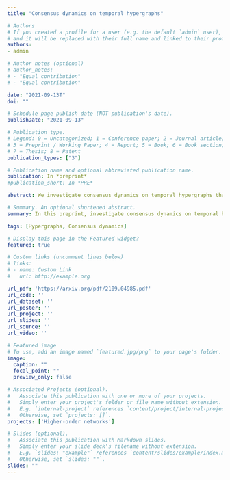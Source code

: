 ```yaml
---
title: "Consensus dynamics on temporal hypergraphs"

# Authors
# If you created a profile for a user (e.g. the default `admin` user), write the username (folder name) here 
# and it will be replaced with their full name and linked to their profile.
authors:
- admin

# Author notes (optional)
# author_notes:
# - "Equal contribution"
# - "Equal contribution"

date: "2021-09-13T"
doi: ""

# Schedule page publish date (NOT publication's date).
publishDate: "2021-09-13"

# Publication type.
# Legend: 0 = Uncategorized; 1 = Conference paper; 2 = Journal article;
# 3 = Preprint / Working Paper; 4 = Report; 5 = Book; 6 = Book section;
# 7 = Thesis; 8 = Patent
publication_types: ["3"]

# Publication name and optional abbreviated publication name.
publication: In *preprint*
#publication_short: In *PRE*

abstract: We investigate consensus dynamics on temporal hypergraphs that encode network systems with time-dependent, multi-way interactions. We compare this dynamics with that on appropriate projections of this higher-order network representation that flatten the temporal, the multi-way component, or both. For linear average consensus dynamics, we find that the convergence of a randomly switching time-varying system with multi-way interactions is slower than the convergence of the corresponding system with pairwise interactions, which in turn exhibits a slower convergence rate than a consensus dynamics on the corresponding static network. We then consider a nonlinear consensus dynamics model in the temporal setting. Here we find that in addition to an effect on the convergence speed, the final consensus value of the temporal system can differ strongly from the consensus on the aggregated, static hypergraph. In particular we observe a first-mover advantage in the consensus formation process: If there is a local majority opinion in the hyperedges that are active early on, the majority in these first-mover groups has a higher influence on the final consensus value - a behaviour that is not observable in this form in projections of the temporal hypergraph. 

# Summary. An optional shortened abstract.
summary: In this preprint, investigate consensus dynamics on temporal hypergraphs that encode network systems with time-dependent, multi-way interactions. 

tags: [Hypergraphs, Consensus dynamics]

# Display this page in the Featured widget?
featured: true

# Custom links (uncomment lines below)
# links:
# - name: Custom Link
#   url: http://example.org

url_pdf: 'https://arxiv.org/pdf/2109.04985.pdf'
url_code: ''
url_dataset: ''
url_poster: ''
url_project: ''
url_slides: ''
url_source: ''
url_video: ''

# Featured image
# To use, add an image named `featured.jpg/png` to your page's folder. 
image:
  caption: ""
  focal_point: ""
  preview_only: false

# Associated Projects (optional).
#   Associate this publication with one or more of your projects.
#   Simply enter your project's folder or file name without extension.
#   E.g. `internal-project` references `content/project/internal-project/index.md`.
#   Otherwise, set `projects: []`.
projects: ['Higher-order networks']

# Slides (optional).
#   Associate this publication with Markdown slides.
#   Simply enter your slide deck's filename without extension.
#   E.g. `slides: "example"` references `content/slides/example/index.md`.
#   Otherwise, set `slides: ""`.
slides: ""
---
```


